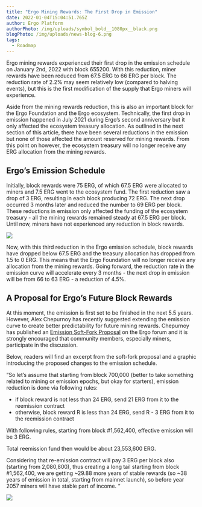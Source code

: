 ```yaml
---
title: "Ergo Mining Rewards: The First Drop in Emission"
date: 2022-01-04T15:04:51.765Z
author: Ergo Platform
authorPhoto: /img/uploads/symbol_bold__1080px__black.png
blogPhoto: /img/uploads/news-blog-6.png
tags:
  - Roadmap
---
```

<!--StartFragment-->

Ergo mining rewards experienced their first drop in the emission schedule on January 2nd, 2022 with block 655200. With this reduction, miner rewards have been reduced from 67.5 ERG to 66 ERG per block. The reduction rate of 2.2% may seem relatively low (compared to halving events), but this is the first modification of the supply that Ergo miners will experience. 



Aside from the mining rewards reduction, this is also an important block for the Ergo Foundation and the Ergo ecosystem. Technically, the first drop in emission happened in July 2021 during Ergo’s second anniversary but it only affected the ecosystem treasury allocation. As outlined in the next section of this article, there have been several reductions in the emission but none of those affected the amount reserved for mining rewards. From this point on however, the ecosystem treasury will no longer receive any ERG allocation from the mining rewards.



## Ergo’s Emission Schedule



Initially, block rewards were 75 ERG, of which 67.5 ERG were allocated to miners and 7.5 ERG went to the ecosystem fund. The first reduction saw a drop of 3 ERG, resulting in each block producing 72 ERG. The next drop occurred 3 months later and reduced the number to 69 ERG per block. These reductions in emission only affected the funding of the ecosystem treasury - all the mining rewards remained steady at 67.5 ERG per block. Until now, miners have not experienced any reduction in block rewards.



![](https://lh3.googleusercontent.com/gUCwbhMdlPj_FdhN6FOB83DHZ64E-QUbfQ19aCQ5fMyW4znn7-5WpGTRtZ4i8qpaN1UlnHOUGAnJnNoF_8EUysrpoYnzALB6si3UMg3Fiq1W4iUM6kdTp8IPuE0mPigm8Q-EeXHn)



Now, with this third reduction in the Ergo emission schedule, block rewards have dropped below 67.5 ERG and the treasury allocation has dropped from 1.5 to 0 ERG. This means that the Ergo Foundation will no longer receive any allocation from the mining rewards. Going forward, the reduction rate in the emission curve will accelerate every 3 months - the next drop in emission will be from 66 to 63 ERG - a reduction of 4.5%.



## A Proposal for Ergo’s Future Block Rewards



At this moment, the emission is first set to be finished in the next 5.5 years. However, Alex Chepurnoy has recently suggested extending the emission curve to create better predictability for future mining rewards. Chepurnoy has published an [Emission Soft-Fork Proposal](https://www.ergoforum.org/t/emission-soft-fork-proposal/2996) on the Ergo forum and it is strongly encouraged that community members, especially miners, participate in the discussion.



Below, readers will find an excerpt from the soft-fork proposal and a graphic introducing the proposed changes to the emission schedule.



“So let’s assume that starting from block 700,000 (better to take something related to mining or emission epochs, but okay for starters), emission reduction is done via following rules:



* if block reward is not less than 24 ERG, send 21 ERG from it to the reemission contract
* otherwise, block reward R is less than 24 ERG, send R - 3 ERG from it to the reemission contract



With following rules, starting from block #1,562,400, effective emission will be 3 ERG.

Total reemission fund then would be about 23,553,600 ERG.



Considering that re-emission contract will pay 3 ERG per block also (starting from 2,080,800), thus creating a long tail starting from block #1,562,400, we are getting \~29.88 more years of stable rewards (so \~38 years of emission in total, starting from mainnet launch), so before year 2057 miners will have stable part of income. “



![](https://lh3.googleusercontent.com/ZBps8msSV2K6hDkF_omw7AGT79LIHybZXKRv3H2f1nuXIQmnaW-uG8CzZOHWXYmaMojkDU4llqMP_2zAbFOftrq9XhJJh419gAH0gPyJajb6dHYm3nNwuHqJwOcA2q9c3FzS05J_)



<!--EndFragment-->